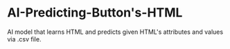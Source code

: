 # AI-Predicting-Button's-HTML

AI model that learns HTML and predicts given HTML's attributes and values via .csv file.
